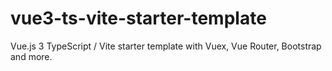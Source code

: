 # vue3-ts-vite-starter-template
Vue.js 3 TypeScript / Vite starter template with Vuex, Vue Router, Bootstrap and more.
